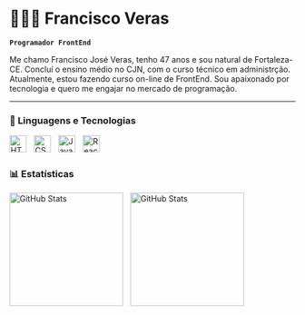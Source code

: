 # 👩🏻‍💻 Francisco Veras

**`Programador FrontEnd`**

Me chamo Francisco José Veras, tenho 47 anos e sou natural de Fortaleza-CE. Concluí o ensino médio no CJN, com o curso técnico em administrção. Atualmente, estou fazendo curso on-line de FrontEnd. Sou apaixonado por tecnologia e quero me engajar no mercado de programação.

---

### 🤖 Linguagens e Tecnologias

<img 
    align="left" 
    alt="HTML"
    title="HTML" 
    width="30px" 
    style="padding-right: 10px;" 
    src="https://cdn.jsdelivr.net/gh/devicons/devicon@latest/icons/html5/html5-original.svg" 
/>

<img 
    align="left" 
    alt="CSS" 
    title="CSS"
    width="30px" 
    style="padding-right: 10px;" 
    src="https://cdn.jsdelivr.net/gh/devicons/devicon@latest/icons/css3/css3-original.svg" 
/>

<img 
    align="left" 
    alt="JavaScript" 
    title="JavaScript"
    width="30px" 
    style="padding-right: 10px;" 
    src="https://cdn.jsdelivr.net/gh/devicons/devicon@latest/icons/javascript/javascript-original.svg" 
/>

<img 
    align="left" 
    alt="React"
    title="React" 
    width="30px" 
    style="padding-right: 10px;" 
    src="https://cdn.jsdelivr.net/gh/devicons/devicon@latest/icons/react/react-original.svg" 
/>

<br/>
<br/>

### 📊 Estatísticas

<img 
    align="left" 
    alt="GitHub Stats"     
    height="200" 
    style="padding-right: 10px;" 
    src="https://github-readme-stats.vercel.app/api?username=fveras77&show_icons=true&locale=pt-br" 
/>

<img 
    align="left" 
    alt="GitHub Stats"     
    height="200" 
    style="padding-right: 10px;" 
    src="https://github-readme-stats.vercel.app/api/top-langs/?username=fveras77&size_weight=0.5&count_weight=0.5&locale=pt-br&custom_title=Tecnologias&langs_count=4" 
/>






